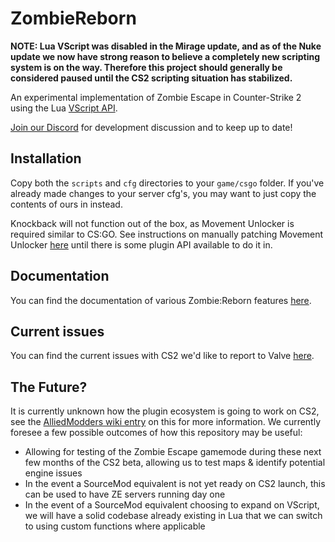 # ZombieReborn

**NOTE: Lua VScript was disabled in the Mirage update, and as of the Nuke update we now have strong reason to believe a completely new scripting system is on the way. Therefore this project should generally be considered paused until the CS2 scripting situation has stabilized.**

An experimental implementation of Zombie Escape in Counter-Strike 2 using the Lua [VScript API](https://cs2.poggu.me/dumped-data/vscript-list).

[Join our Discord](https://discord.gg/QsSGf9ZEVs) for development discussion and to keep up to date!

## Installation

Copy both the `scripts` and `cfg` directories to your `game/csgo` folder. If you've already made changes to your server cfg's, you may want to just copy the contents of ours in instead.

Knockback will not function out of the box, as Movement Unlocker is required similar to CS:GO. See instructions on manually patching Movement Unlocker [here](../../wiki/Patching-Movement-Unlocker) until there is some plugin API available to do it in.

## Documentation

You can find the documentation of various Zombie:Reborn features [here](../../wiki/Documentation).

## Current issues

You can find the current issues with CS2 we'd like to report to Valve [here](../../wiki/CS2-Issues).

## The Future?

It is currently unknown how the plugin ecosystem is going to work on CS2, see the [AlliedModders wiki entry](https://wiki.alliedmods.net/Introduction_to_SourceMod_Plugins#Will_SourceMod_support_Source_2.3F_Will_plugins_for_existing_games_continue_to_work_if_they_are_ported.3F) on this for more information. We currently foresee a few possible outcomes of how this repository may be useful:

- Allowing for testing of the Zombie Escape gamemode during these next few months of the CS2 beta, allowing us to test maps & identify potential engine issues
- In the event a SourceMod equivalent is not yet ready on CS2 launch, this can be used to have ZE servers running day one
- In the event of a SourceMod equivalent choosing to expand on VScript, we will have a solid codebase already existing in Lua that we can switch to using custom functions where applicable
